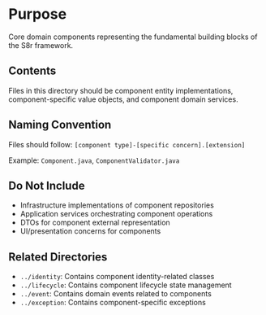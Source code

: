 # Purpose
Core domain components representing the fundamental building blocks of the S8r framework.

## Contents
Files in this directory should be component entity implementations, component-specific value objects, and component domain services.

## Naming Convention
Files should follow: `[component type]-[specific concern].[extension]`

Example: `Component.java`, `ComponentValidator.java`

## Do Not Include
- Infrastructure implementations of component repositories
- Application services orchestrating component operations
- DTOs for component external representation
- UI/presentation concerns for components

## Related Directories
- `../identity`: Contains component identity-related classes
- `../lifecycle`: Contains component lifecycle state management
- `../event`: Contains domain events related to components
- `../exception`: Contains component-specific exceptions
